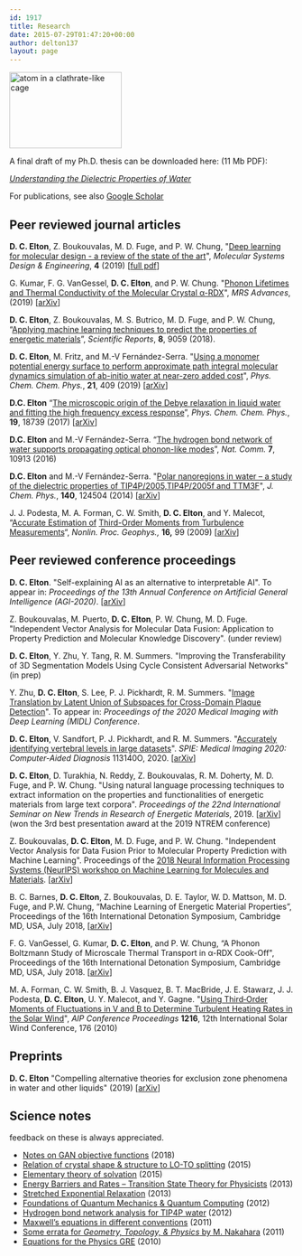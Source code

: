 ```yaml
---
id: 1917
title: Research
date: 2015-07-29T01:47:20+00:00
author: delton137
layout: page
---
```


<img class="alignright" src="http://www.danielcelton.com/wp-content/uploads/2015/09/waterbinding2-300x204.png" alt="atom in a clathrate-like cage" width="199" height="135" srcset="http://www.moreisdifferent.com/wp-content/uploads/2015/09/waterbinding2-300x204.png 300w, http://www.moreisdifferent.com/wp-content/uploads/2015/09/waterbinding2-768x523.png 768w, http://www.moreisdifferent.com/wp-content/uploads/2015/09/waterbinding2-1024x698.png 1024w, http://www.moreisdifferent.com/wp-content/uploads/2015/09/waterbinding2-1200x818.png 1200w, http://www.moreisdifferent.com/wp-content/uploads/2015/09/waterbinding2.png 1573w" sizes="(max-width: 199px) 100vw, 199px" />

A final draft of my Ph.D. thesis can be downloaded here: (11 Mb PDF):

*[Understanding the Dielectric Properties of Water](http://www.moreisdifferent.com/wp-content/uploads/2014/11/Daniel_Elton_Thesis_Final_Copy.pdf)*

For publications, see also [Google Scholar](https://scholar.google.com/citations?user=KG0pbOYAAAAJ)

## Peer reviewed journal articles
**D. C. Elton**, Z. Boukouvalas, M. D. Fuge, and P. W. Chung, "[Deep learning for molecular design - a review of the state of the art](https://pubs.rsc.org/en/Content/ArticleLanding/2019/ME/C9ME00039A#!divAbstract)", *Molecular Systems Design & Engineering*, **4** (2019) [[full pdf](http://www.moreisdifferent.com/assets/Elton_MSDE_review_final_published.pdf)]

G. Kumar, F. G. VanGessel, **D. C. Elton**, and P. W. Chung. "[Phonon Lifetimes and Thermal Conductivity of the Molecular Crystal α-RDX](https://www.cambridge.org/core/journals/mrs-advances/article/phonon-lifetimes-and-thermal-conductivity-of-the-molecular-crystal-rdx/14B1FC4424D8C4A659589DC535DBB5A7)", *MRS Advances*, (2019) [[arXiv](https://arxiv.org/abs/1904.12038)]

**D. C. Elton**, Z. Boukouvalas, M. S. Butrico, M. D. Fuge, and P. W. Chung, “[Applying machine learning techniques to predict the properties of energetic materials](https://www.nature.com/articles/s41598-018-27344-x)”, *Scientific Reports*, **8**, 9059 (2018).

**D. C. Elton**,  M. Fritz, and M.-V Fernández-Serra. "[Using a monomer potential energy surface to perform approximate path integral molecular dynamics simulation of ab-initio water at near-zero added cost](https://pubs.rsc.org/en/Content/ArticleLanding/2019/CP/C8CP06077K#!divAbstract)", *Phys. Chem. Chem. Phys.*, **21**, 409 (2019) [[arXiv](https://arxiv.org/abs/1803.05740)]
<!--- <span style="font-size: 12px;"><br> My most recent project (currently unpublished but covered in the last chapter of my Ph.D. thesis), was on simulating water from “first principles”, ie. from the laws of quantum mechanics. The usual technique that physicists use to approximate the quantum mechanics of electrons in condensed matter systems, density functional theory, does not work well for water and much work is being done to understand its shortcomings. One usual assumption is that only electrons need to be treated quantum mechanically. We argue that for water both electrons and nuclei need to be treated quantum mechanically and that density functionals should be tested with nuclear quantum effects included. Our <a href="https://github.com/delton137/PIMD">custom code</a> implements a novel algorithm which greatly speeds up the calculation of nuclear quantum effects with only minor losses in accuracy. Accurate first principles simulations are important for developing energy materials and in computational drug design. </span> --->

**D.C. Elton** &#8220;[The microscopic origin of the Debye relaxation in liquid water and fitting the high frequency excess response](http://pubs.rsc.org/en/Content/ArticleLanding/2017/CP/C7CP02884A#!divAbstract)&#8221;, _Phys. Chem. Chem. Phys._, **19**, 18739 (2017) [[arXiv](https://arxiv.org/abs/1704.01667v1)]
<!--- <span style="font-size: 12px;"><br>We review the literature on the Debye absorption peak of liquid water and the excess response on the high frequency side, and find lack of agreement on the microscopic phenomena underlying both of these features. To better understand the molecular origin of Debye peak we ran and analyzed large scale molecular dynamics simulations. We introduce the &#8220;spectrumfitter&#8221; Python package for fitting dielectric spectra and analyze different ways of fitting the high frequency excess,  and we propose using the generalized Lydanne-Sachs-Teller equation as a way of testing the physicality of model dielectric functions. Our results support the new theory by Popov, et al. that Debye relaxation is due to the propagation of defects through the H-bond network.  </span> --->

**D.C. Elton** and M.-V Fernández-Serra. &#8220;[The hydrogen bond network of water supports propagating optical phonon-like modes](http://www.nature.com/ncomms/2016/160104/ncomms10193/abs/ncomms10193.html)&#8221;, _Nat. Comm._ **7**, 10913 (2016)
<!--- <span style="font-size: 12px;"><br>We show that on subpicosecond time scales optical phonon modes can propagate through the hydrogen bond network of water over relatively long distances (2-4 nm). For the first time we study the LO-TO splitting in water&#8217;s dielectric spectra and show how this splitting can be related to local structure. We point out a previously unnoticed discrepancy in the Raman spectra peak assignment and offer a solution.</span> --->

**D.C. Elton** and  M.-V Fernández-Serra. "[Polar nanoregions in water &#8211; a study of the dielectric properties of TIP4P/2005,TIP4P/2005f and TTM3F](http://scitation.aip.org/content/aip/journal/jcp/140/12/10.1063/1.4869110)", _J. Chem. Phys._, **140**, 124504 (2014) [[arXiv](http://arxiv.org/abs/1401.5090)]
<!--- <span style="font-size: 12px;"><br> We present a critical comparison of the dielectric properties of three types of water model used in molecular dynamics &#8211; rigid, flexible, and polarizable. To better understand the dielectric properties of water we make a novel analogy to the physics of polar nanoregions in relaxor ferroelectric materials. We argue that polarizability is essential to accurately reproducing the dipolar ordering of the liquid and how it changes with temperature. </span> --->

J. J. Podesta, M. A. Forman, C. W. Smith, **D. C. Elton**, and Y. Malecot, &#8220;[Accurate Estimation of](http://www.nonlin-processes-geophys.net/16/99/2009/npg-16-99-2009.html) [Third-Order Moments from Turbulence Measurements](http://www.nonlin-processes-geophys.net/16/99/2009/npg-16-99-2009.html)&#8220;, _Nonlin. Proc. Geophys.,_ **16,** 99 (2009) [[arXiv](https://arxiv.org/abs/0901.3499)]

## Peer reviewed conference proceedings

**D. C. Elton**. "Self-explaining AI as an alternative to interpretable AI". To appear in: *Proceedings of the 13th Annual Conference on Artificial General Intelligence (AGI-2020)*. [[arXiv](https://arxiv.org/abs/2002.05149)]

Z. Boukouvalas, M. Puerto, **D. C. Elton**, P. W. Chung, M. D. Fuge. "Independent Vector Analysis for Molecular Data Fusion: Application to Property Prediction and Molecular Knowledge Discovery". (under review)

**D. C. Elton**, Y. Zhu, Y. Tang, R. M. Summers. "Improving the Transferability of 3D Segmentation Models Using Cycle Consistent Adversarial Networks" (in prep)

Y. Zhu, **D. C. Elton**, S. Lee, P. J. Pickhardt, R. M. Summers. "[Image Translation by Latent Union of Subspaces for Cross-Domain Plaque Detection](https://openreview.net/forum?id=qJxBTPyVYA)". To appear in: *Proceedings of the 2020 Medical Imaging with Deep Learning (MIDL) Conference*.

**D. C. Elton**, V. Sandfort, P. J. Pickhardt, and R. M. Summers. "[Accurately identifying vertebral levels in large datasets](https://www.spiedigitallibrary.org/conference-proceedings-of-spie/11314/113140O/Accurately-identifying-vertebral-levels-in-large-datasets/10.1117/12.2551247.full?SSO=1)". *SPIE: Medical Imaging 2020: Computer-Aided Diagnosis* 113140O, 2020. [[arXiv](https://arxiv.org/abs/2001.10503)]

**D. C. Elton**, D. Turakhia, N. Reddy, Z. Boukouvalas, R. M. Doherty, M. D. Fuge, and P. W. Chung. "Using natural language processing techniques to extract information on the properties and functionalities of energetic materials from large text corpora". *Proceedings of the 22nd International Seminar on New Trends in Research of Energetic Materials*, 2019. [[arXiv](https://arxiv.org/abs/1903.00415)] (won the 3rd best presentation award at the 2019 NTREM conference)

Z. Boukouvalas, **D. C. Elton**, M. D. Fuge, and P. W. Chung. "Independent Vector Analysis for Data Fusion Prior to Molecular Property Prediction with Machine Learning". Proceedings of the [2018 Neural Information Processing Systems (NeurIPS) workshop on Machine Learning for Molecules and Materials](http://www.quantum-machine.org/workshops/nips2018draft/). [[arXiv](https://arxiv.org/abs/1811.00628)]

B. C. Barnes, **D. C. Elton**, Z. Boukouvalas, D. E. Taylor, W. D. Mattson, M. D. Fuge, and P.W. Chung, “Machine Learning of Energetic Material Properties”, Proceedings of the 16th International Detonation Symposium, Cambridge MD, USA, July 2018, [[arXiv](https://arxiv.org/abs/1807.06156)]

F. G. VanGessel, G. Kumar, **D. C. Elton**, and P. W. Chung, “A Phonon Boltzmann Study of Microscale Thermal Transport in α-RDX Cook-Off", Proceedings of the 16th International Detonation Symposium, Cambridge MD, USA, July 2018. [[arXiv](https://arxiv.org/abs/1808.08295)]

M. A. Forman, C. W. Smith, B. J. Vasquez, B. T. MacBride, J. E. Stawarz, J. J. Podesta, **D. C. Elton**, U. Y. Malecot, and Y. Gagne. "[Using Third‐Order Moments of Fluctuations in V and B to Determine Turbulent Heating Rates in the Solar Wind](https://aip.scitation.org/doi/abs/10.1063/1.3395830)", *AIP Conference Proceedings* **1216**, 12th International Solar Wind Conference, 176 (2010)

## Preprints
**D. C. Elton** "Compelling alternative theories for exclusion zone phenomena in water and other liquids" (2019) [[arXiv](https://arxiv.org/abs/1909.06822)]

## Science notes

feedback on these is always appreciated.

* [Notes on GAN objective functions](http://www.moreisdifferent.com/assets/science_notes/notes_on_GAN_objective_functions.pdf) (2018)
* [Relation of crystal shape & structure to LO-TO splitting](http://www.moreisdifferent.com/wp-content/uploads/2015/08/loto1.pdf) (2015)
* [Elementary theory of solvation](http://www.moreisdifferent.com/wp-content/uploads/2015/08/solvation4.pdf) (2015)
* [Energy Barriers and Rates &#8211; Transition State Theory for Physicists](http://www.moreisdifferent.com/wp-content/uploads/2015/07/transition_state_theory_dan_elton1.pdf) (2013)
* [Stretched Exponential Relaxation](http://www.moreisdifferent.com/wp-content/uploads/2015/07/stretched.pdf) (2013)
* [Foundations of Quantum Mechanics & Quantum Computing](http://www.moreisdifferent.com/wp-content/uploads/2015/07/foundations-of-qm_dan-elton.pdf) (2012)
* [Hydrogen bond network analysis for TIP4P water](http://www.moreisdifferent.com/wp-content/uploads/2015/07/hydrogen_bond_network_analysis_dan_elton.pdf) (2012)
* [Maxwell&#8217;s equations in different conventions](http://www.moreisdifferent.com/wp-content/uploads/2015/07/maxwells-equations-dan-elton.pdf) (2011)
* [Some errata for _Geometry, Topology, & Physics_ by M. Nakahara](http://www.moreisdifferent.com/wp-content/uploads/2015/08/Nakahara_Errata.pdf) (2011)
* [Equations for the Physics GRE](http://www.moreisdifferent.com/assets/science_notes/physics_GRE_equations.pdf) (2010)


<!-- ## Select conference abstracts
P. W. Chung, M. D. Fuge, I. Michel-Tyler, Z. Boukouvalas, R. Doherty, **D. C. Elton**, R. Gunderson, and L. Elmasry, “Natural Language Processing and Machine Learning of Text-Based Energetics: Open Literature and Data Sources”. *67th JANNAF Propulsion Meeting*, Pittsburgh, PA. (2020)

G. Kumar, F. VanGessel, P. W. Chung, **D. C. Elton**. "[Phonon Lifetimes in the Molecular Crystal α-RDX](https://mrsspring2019.zerista.com/event/member/558754)". *MRS Spring Meeting* (2019)

**D. C. Elton**, M. Fritz, J. Soler, M.-V. Fernandez-Serra. "[Accurate path integral molecular dynamics simulation of ab-initio water at near-zero added cost](https://ui.adsabs.harvard.edu/abs/2016APS..MARK47001E/abstract)". *APS March Meeting* (2016)

**D. C. Elton**, M.-V. Fernandez-Serra. "[Exploring the nonlocal dielectric susceptibility of liquid water in the terahertz regime-propagating modes, Debye relaxation and overscreening](https://ui.adsabs.harvard.edu/abs/2015APS..MARD26003E/abstract)". *APS March Meeting*, (2015)

**D. C. Elton**, M.-V. Fernandez-Serra. "[Polar nanoregions in water - a study of the dielectric properties of TIP4P/2005, TIP4P2005f and TTM3F](http://meetings.aps.org/link/BAPS.2014.MAR.Q3.8)". *APS March Meeting*, (2014)

L. Pedroza, **D. C. Elton**, M.-V. Fernandez-Serra. "[Connexions between density and dielectric properties of water](https://meetings.aps.org/Meeting/MAR13/Session/T42.7)". *APS March Meeting*, (2013)

C. W. Smith, M. A. Forman, J. J. Podesta, B. J. Vasquez, W. H. Matthaeus, J. A. Tessein, J. E. Stawarz, B. T. MacBride, J. E. Borovsky, **D.C. Elton**. "[Turbulent Cascade Dynamics in the Interplanetary Plasma](https://ui.adsabs.harvard.edu/abs/2008AGUFMNG43B..03S/abstract)" *AGU Fall Meeting*, (2008)


 [Optical Pumping of Rubidium Vapor](http://www.moreisdifferent.com/wp-content/uploads/2015/07/lab1_optical_pumping_dan_elton.pdf)
[The Lifetime of Carbon-11](http://www.moreisdifferent.com/wp-content/uploads/2015/07/lab2_c11_lifetime_dan_elton.pdf)
[Hall effect measurements of the carrier density and mobility of a 3D electron gas in a GaAs/AlGaAs heterostructure](http://www.moreisdifferent.com/wp-content/uploads/2015/07/lab3_hall_effect_dan_elton.pdf) -->
